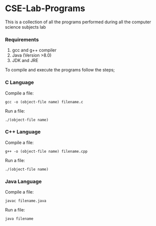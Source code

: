 # CSE-Lab-Programs
This is a collection of all the programs performed during all the computer science subjects lab  

### Requirements
  <ol>
  <li>gcc and g++ compiler </li>
  <li>Java (Version >8.0) </li>
  <li>JDK and JRE </li>
  </ol>

To compile and execute the programs follow the steps;

### C Language
Compile a file:
~~~
gcc -o (object-file name) filename.c
~~~
Run a file:
~~~
./(object-file name)
~~~

### C++ Language
Compile a file:
~~~
g++ -o (object-file name) filename.cpp
~~~
Run a file:
~~~
./(object-file name)
~~~

### Java Language
Compile a file:
~~~
javac filename.java
~~~
Run a file:
~~~
java filename
~~~